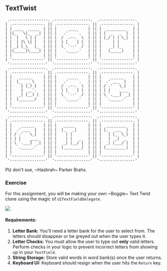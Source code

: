 ## TextTwist

```
 .-----------------. .----------------.  .----------------. 
| .--------------. || .--------------. || .--------------. |
| | ____  _____  | || |     ____     | || |  _________   | |
| ||_   \|_   _| | || |   .'    `.   | || | |  _   _  |  | |
| |  |   \ | |   | || |  /  .--.  \  | || | |_/ | | \_|  | |
| |  | |\ \| |   | || |  | |    | |  | || |     | |      | |
| | _| |_\   |_  | || |  \  `--'  /  | || |    _| |_     | |
| ||_____|\____| | || |   `.____.'   | || |   |_____|    | |
| |              | || |              | || |              | |
| '--------------' || '--------------' || '--------------' |
 '----------------'  '----------------'  '----------------' 
 .----------------.  .----------------.  .----------------. 
| .--------------. || .--------------. || .--------------. |
| |   ______     | || |     ____     | || |    ______    | |
| |  |_   _ \    | || |   .'    `.   | || |  .' ___  |   | |
| |    | |_) |   | || |  /  .--.  \  | || | / .'   \_|   | |
| |    |  __'.   | || |  | |    | |  | || | | |    ____  | |
| |   _| |__) |  | || |  \  `--'  /  | || | \ `.___]  _| | |
| |  |_______/   | || |   `.____.'   | || |  `._____.'   | |
| |              | || |              | || |              | |
| '--------------' || '--------------' || '--------------' |
 '----------------'  '----------------'  '----------------' 
 .----------------.  .----------------.  .----------------. 
| .--------------. || .--------------. || .--------------. |
| |    ______    | || |   _____      | || |  _________   | |
| |  .' ___  |   | || |  |_   _|     | || | |_   ___  |  | |
| | / .'   \_|   | || |    | |       | || |   | |_  \_|  | |
| | | |    ____  | || |    | |   _   | || |   |  _|  _   | |
| | \ `.___]  _| | || |   _| |__/ |  | || |  _| |___/ |  | |
| |  `._____.'   | || |  |________|  | || | |_________|  | |
| |              | || |              | || |              | |
| '--------------' || '--------------' || '--------------' |
 '----------------'  '----------------'  '----------------' 
```

Plz don't sue, ~Hasbrah~ Parker Brahs.

### Exercise

For this assignment, you will be making your own ~Boggle~ Text Twist clone using the magic of ```UITextFieldDelegate```.

![](https://media.giphy.com/media/l1J9C4nCMfhCWkxTG/giphy.gif)

#### Requirements:

1. **Letter Bank:** You'll need a letter bank for the user to select from. The letters should disappear or be greyed out when the user types it.
2. **Letter Checks:** You must allow the user to type out **only** valid letters. Perform checks in your logic to prevent incorrect letters from showing up in your ```TextField```.
3. **String Storage:** Store valid words in word bank(s) once the user returns.
4. **Keyboard UI:** Keyboard should resign when the user hits the ```Return``` key.

